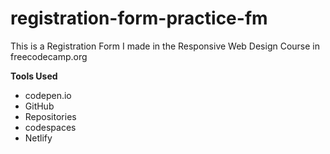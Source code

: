 # registration-form-practice-fm
This is a Registration Form I made in the Responsive Web Design Course in freecodecamp.org

**Tools Used**
* codepen.io
* GitHub
*   Repositories
*   codespaces
* Netlify
